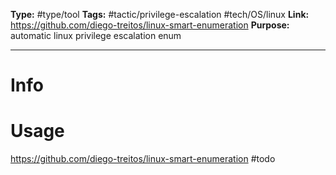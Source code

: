 **Type:** #type/tool
**Tags:**  #tactic/privilege-escalation #tech/OS/linux
**Link:** https://github.com/diego-treitos/linux-smart-enumeration
**Purpose:** automatic linux privilege escalation enum

---
# Info

# Usage

https://github.com/diego-treitos/linux-smart-enumeration
#todo